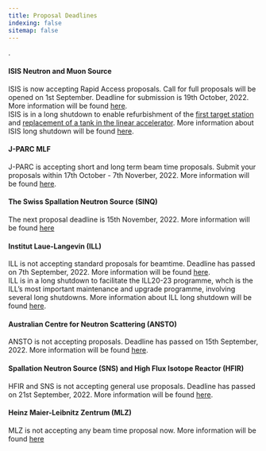 ```yaml
---
title: Proposal Deadlines
indexing: false
sitemap: false
---
```


.

#### ISIS Neutron and Muon Source
ISIS is now accepting Rapid Access proposals.  Call for full proposals will be opened on 1st September. Deadline for submission is 19th October, 2022. More information will be found [here](https://www.isis.stfc.ac.uk/Pages/Apply-for-beamtime.aspx).\
ISIS is in a long shutdown to enable refurbishment of the [first target station](https://www.isis.stfc.ac.uk/Pages/Target-Station-1.aspx) and [replacement of a tank in the linear accelerator](https://www.isis.stfc.ac.uk/Pages/TH_LinacTank4_beadpull.aspx). More information about ISIS long shutdown will be found [here](https://www.isis.stfc.ac.uk/Pages/For-Users.aspx).

#### J-PARC MLF
J-PARC is accepting short and long term beam time proposals. Submit your proposals within 17th October - 7th Noverber, 2022.  More information will be found [here](https://mlfinfo.jp/en/user/proposals/#short-term).


#### The Swiss Spallation Neutron Source (SINQ)
The next proposal deadline is 15th November, 2022. More information will be found [here](https://www.psi.ch/en/sinq)


#### Institut Laue-Langevin (ILL)
ILL is not accepting standard proposals for beamtime. Deadline has passed on 7th September, 2022. More information will be found [here](https://www.ill.eu/users/applying-for-beamtime/proposal-submission).\
ILL is in a long shutdown to facilitate the ILL20-23 programme, whch is the ILL’s most important maintenance and upgrade programme, involving several long shutdowns. More information about ILL long shutdown will be found [here](https://www.ill.eu/users/instruments/modernisation-programmes/ill2023).


#### Australian Centre for Neutron Scattering (ANSTO)
ANSTO is not accepting proposals. Deadline has passed on 15th September, 2022. More information will be found [here](https://www.ansto.gov.au/our-facilities/australian-centre-for-neutron-scattering/call-for-proposals).


#### Spallation Neutron Source (SNS) and High Flux Isotope Reactor (HFIR)
HFIR and SNS is not accepting general use proposals.  Deadline has passed on 21st September, 2022. More information will be found [here](https://neutrons.ornl.gov/users/proposal-calls).


#### Heinz Maier-Leibnitz Zentrum (MLZ)
MLZ is not accepting any beam time proposal now. More information will be found [here](https://mlz-garching.de/user-office)







